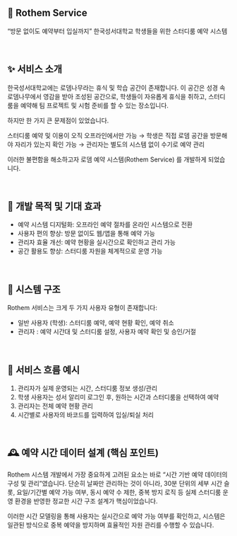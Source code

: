 ## 🌿 Rothem Service

“방문 없이도 예약부터 입실까지”
한국성서대학교 학생들을 위한 스터디룸 예약 시스템

<br>

## ✨ 서비스 소개

한국성서대학교에는 로뎀나무라는 휴식 및 학습 공간이 존재합니다.
이 공간은 성경 속 로뎀나무에서 영감을 받아 조성된 공간으로, 학생들이 자유롭게 휴식을 취하고, 스터디룸을 예약해 팀 프로젝트 및 시험 준비를 할 수 있는 장소입니다.

하지만 한 가지 큰 문제점이 있었습니다.

스터디룸 예약 및 이용이 오직 오프라인에서만 가능
→ 학생은 직접 로뎀 공간을 방문해야 자리가 있는지 확인 가능
→ 관리자는 별도의 시스템 없이 수기로 예약 관리

이러한 불편함을 해소하고자 로뎀 예약 시스템(Rothem Service) 를 개발하게 되었습니다.

<br>

## 🎯 개발 목적 및 기대 효과
- 예약 시스템 디지털화: 오프라인 예약 절차를 온라인 시스템으로 전환
- 사용자 편의 향상: 방문 없이도 웹/앱을 통해 예약 가능
- 관리자 효율 개선: 예약 현황을 실시간으로 확인하고 관리 가능
- 공간 활용도 향상: 스터디룸 자원을 체계적으로 운영 가능

<br>

## 🧱 시스템 구조
Rothem 서비스는 크게 두 가지 사용자 유형이 존재합니다:
- 일반 사용자 (학생): 스터디룸 예약, 예약 현황 확인, 예약 취소
- 관리자 : 예약 시간대 및 스터디룸 설정, 사용자 예약 확인 및 승인/거절

<br>

## 📌 서비스 흐름 예시
1.	관리자가 실제 운영되는 시간, 스터디룸 정보 생성/관리
2.	학생 사용자는 성서 알리미 로그인 후, 원하는 시간과 스터디룸을 선택하여 예약
3.	관리자는 전체 예약 현황 관리
4.	시간별로 사용자의 바코드를 입력하여 입실/퇴실 처리

<br>

## 🕰 예약 시간 데이터 설계 (핵심 포인트)
Rothem 시스템 개발에서 가장 중요하게 고려된 요소는 바로 “시간 기반 예약 데이터의 구성 및 관리”였습니다. 
단순히 날짜만 관리하는 것이 아니라, 30분 단위의 세부 시간 슬롯, 요일/기간별 예약 가능 여부, 동시 예약 수 제한, 중복 방지 로직 등 실제 스터디룸 운영 환경을 반영한 정교한 시간 구조 설계가 핵심이었습니다.

이러한 시간 모델링을 통해 사용자는 실시간으로 예약 가능 여부를 확인하고, 시스템은 일관된 방식으로 중복 예약을 방지하며 효율적인 자원 관리를 수행할 수 있습니다.





